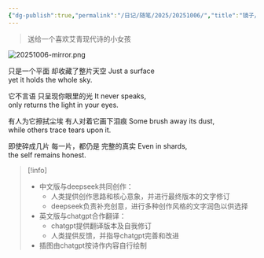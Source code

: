 ```yaml
---
{"dg-publish":true,"permalink":"/日记/随笔/2025/20251006/","title":"镜子/Mirror","tags":["随笔","现代诗","艾青"],"noteIcon":""}
---
```



> 送给一个喜欢艾青现代诗的小女孩

![20251006-mirror.png](/img/user/%E6%97%A5%E8%AE%B0/%E9%9A%8F%E7%AC%94/2025/20251006-mirror.png)

只是一个平面
却收藏了整片天空
Just a surface  
yet it holds the whole sky.

它不言语
只呈现你眼里的光
It never speaks,  
only returns the light in your eyes.

有人为它擦拭尘埃
有人对着它画下泪痕
Some brush away its dust,  
while others trace tears upon it.

即使碎成几片
每一片，都仍是
完整的真实
Even in shards,  
the self remains honest.

> [!info]
> - 中文版与deepseek共同创作：
> 	- 人类提供创作思路和核心意象，并进行最终版本的文字修订
> 	- deepseek负责补充创意，进行多种创作风格的文字润色以供选择
> - 英文版与chatgpt合作翻译：
> 	- chatgpt提供翻译版本及自我修订
> 	- 人类提供反馈，并指导chatgpt完善和改进
> - 插图由chatgpt按诗作内容自行绘制

